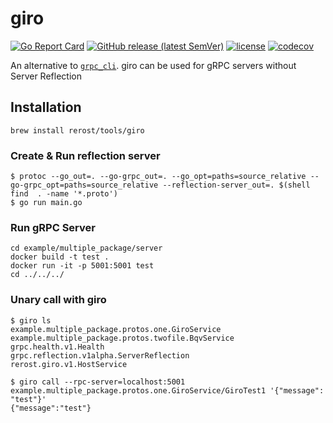 # giro
[![Go Report Card](https://goreportcard.com/badge/github.com/rerost/giro)](https://goreportcard.com/report/github.com/rerost/giro)
[![GitHub release (latest SemVer)](https://img.shields.io/github/v/release/rerost/giro)](http://github.com/rerost/giro/releases/latest)
[![license](https://img.shields.io/github/license/rerost/giro.svg)](./LICENSE)
[![codecov](https://codecov.io/gh/rerost/giro/graph/badge.svg?token=1C3JHYSTTB)](https://codecov.io/gh/rerost/giro)

An alternative to [`grpc_cli`](https://github.com/grpc/grpc/blob/master/doc/command_line_tool.md).
giro can be used for gRPC servers without Server Reflection

## Installation
```
brew install rerost/tools/giro
```

### Create & Run reflection server
```
$ protoc --go_out=. --go-grpc_out=. --go_opt=paths=source_relative --go-grpc_opt=paths=source_relative --reflection-server_out=. $(shell find  . -name '*.proto')
$ go run main.go
```

### Run gRPC Server
```
cd example/multiple_package/server
docker build -t test .
docker run -it -p 5001:5001 test
cd ../../../
```

### Unary call with giro
```
$ giro ls
example.multiple_package.protos.one.GiroService
example.multiple_package.protos.twofile.BqvService
grpc.health.v1.Health
grpc.reflection.v1alpha.ServerReflection
rerost.giro.v1.HostService

$ giro call --rpc-server=localhost:5001 example.multiple_package.protos.one.GiroService/GiroTest1 '{"message": "test"}'
{"message":"test"}
```
